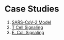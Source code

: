# Case Studies

1. [SARS-CoV-2 Model](Case_study1_The_Sars_cov2_model.ipynb)
2. [T Cell Signaling](Case_study2_The_Tsignaling_pathway.ipynb)
3. [E. Coli Signaling](Case_study3_The_EColi.ipynb)

